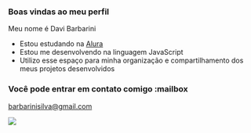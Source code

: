 ### Boas vindas ao meu perfil 

Meu nome é Davi Barbarini

- Estou estudando na [Alura](https://www.alura.com.br)
- Estou me desenvolvendo na linguagem JavaScript
- Utilizo esse espaço para minha organização e compartilhamento dos meus projetos desenvolvidos

### Você pode entrar em contato comigo :mailbox



barbarinisilva@gmail.com

![](https://media1.tenor.com/m/CjqoSaNiocgAAAAC/the-joker.gif)
